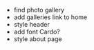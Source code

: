 - find photo gallery
- add galleries link to home
- style header
- add font Cardo?
- style about page
